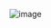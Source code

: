 ![image](https://user-images.githubusercontent.com/20998959/143479413-04b08fe5-d301-4d86-909f-e406cf6f7394.png)
